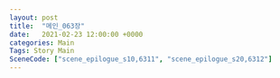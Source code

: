 ```yaml
---
layout: post
title:  "메인_063장"
date:   2021-02-23 12:00:00 +0000
categories: Main
Tags: Story Main
SceneCode: ["scene_epilogue_s10,6311", "scene_epilogue_s20,6312"]
---
```

